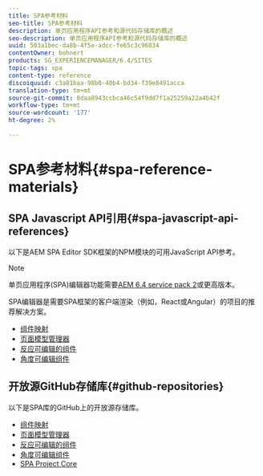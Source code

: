 ```yaml
---
title: SPA参考材料
seo-title: SPA参考材料
description: 单页应用程序API参考和源代码存储库的概述
seo-description: 单页应用程序API参考和源代码存储库的概述
uuid: 503a1bec-da8b-4f5e-adcc-fe65c3c96034
contentOwner: bohnert
products: SG_EXPERIENCEMANAGER/6.4/SITES
topic-tags: spa
content-type: reference
discoiquuid: c3a81baa-98b0-40b4-bd34-f39e8491acca
translation-type: tm+mt
source-git-commit: 8daa8943ccbca46c54f9dd7f1a25259a22a4b42f
workflow-type: tm+mt
source-wordcount: '177'
ht-degree: 2%

---
```



# SPA参考材料{#spa-reference-materials}

## SPA Javascript API引用{#spa-javascript-api-references}

以下是AEM SPA Editor SDK框架的NPM模块的可用JavaScript API参考。

>[!NOTE]
>单页应用程序(SPA)编辑器功能需要[AEM 6.4 service pack 2](https://helpx.adobe.com/cn/experience-manager/6-4/release-notes/sp-release-notes.html)或更高版本。
>
>SPA编辑器是需要SPA框架的客户端渲染（例如，React或Angular）的项目的推荐解决方案。

* [组件映射](https://www.npmjs.com/package/@adobe/aem-spa-component-mapping)
* [页面模型管理器](https://www.npmjs.com/package/@adobe/aem-spa-page-model-manager)
* [反应可编辑的组件](https://www.npmjs.com/package/@adobe/aem-react-editable-components)
* [角度可编辑组件](https://www.npmjs.com/package/@adobe/aem-angular-editable-components)

## 开放源GitHub存储库{#github-repositories}

以下是SPA库的GitHub上的开放源存储库。

* [组件映射](https://github.com/adobe/aem-spa-component-mapping)
* [页面模型管理器](https://github.com/adobe/aem-spa-page-model-manager)
* [反应可编辑的组件](https://github.com/adobe/aem-react-editable-components)
* [角度可编辑组件](https://github.com/adobe/aem-angular-editable-components)
* [SPA Project Core](https://github.com/adobe/aem-spa-project-core)
